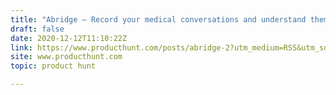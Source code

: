 ```yaml
---
title: "Abridge — Record your medical conversations and understand them better"
draft: false
date: 2020-12-12T11:10:22Z
link: https://www.producthunt.com/posts/abridge-2?utm_medium=RSS&utm_source=hune
site: www.producthunt.com
topic: product hunt  

---
```

